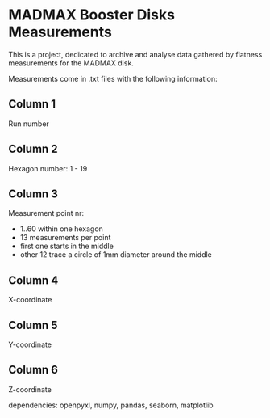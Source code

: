 # MADMAX Booster Disks Measurements

This is a project, dedicated to archive and analyse data gathered by flatness
measurements for the MADMAX disk. 

Measurements come in .txt files with the following information:

Column 1
--------
Run number

Column 2
--------
Hexagon number: 1 - 19

Column 3
--------
Measurement point nr:

* 1..60 within one hexagon
* 13 measurements per point
* first one starts in the middle
* other 12 trace a circle of 1mm diameter around the middle

Column 4
--------
X-coordinate

Column 5
--------
Y-coordinate

Column 6
--------
Z-coordinate

dependencies: 
openpyxl, numpy, pandas, seaborn, matplotlib